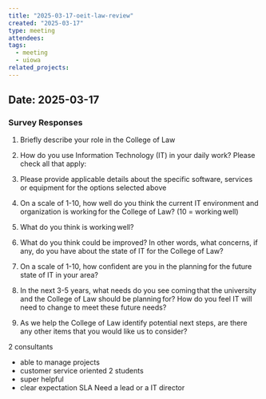 ```yaml
---
title: "2025-03-17-oeit-law-review"
created: "2025-03-17"
type: meeting
attendees: 
tags:
  - meeting
  - uiowa
related_projects:
---
```

## Date: 2025-03-17

### Survey Responses 

1. Briefly describe your role in the College of Law  

2. How do you use Information Technology (IT) in your daily work? Please check all that apply:  

3. Please provide applicable details about the specific software, services or equipment for the options selected above  

4. On a scale of 1-10, how well do you think the current IT environment and organization is working for the College of Law? (10 = working well)  

5. What do you think is working well?  

6. What do you think could be improved? In other words, what concerns, if any, do you have about the state of IT for the College of Law?  

7. On a scale of 1-10, how confident are you in the planning for the future state of IT in your area?  

8. In the next 3-5 years, what needs do you see coming that the university and the College of Law should be planning for? How do you feel IT will need to change to meet these future needs?  

9. As we help the College of Law identify potential next steps, are there any other items that you would like us to consider?



2 consultants 
- able to manage projects
- customer service oriented
2 students
- super helpful
- clear expectation
SLA
Need a lead or a IT director


